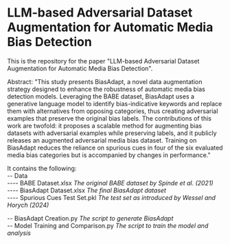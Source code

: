 # LLM-based Adversarial Dataset Augmentation for Automatic Media Bias Detection
This is the repository for the paper "LLM-based Adversarial Dataset Augmentation for Automatic Media Bias Detection".

Abstract: "This study presents BiasAdapt, a novel data augmentation strategy designed to enhance the robustness of automatic media bias detection models. Leveraging the BABE dataset, BiasAdapt uses a generative language model to identify bias-indicative keywords and replace them with alternatives from opposing categories, thus creating adversarial examples that preserve the original bias labels. The contributions of this work are twofold: it proposes a scalable method for augmenting bias datasets with adversarial examples while preserving labels, and it publicly releases an augmented adversarial media bias dataset. Training on BiasAdapt reduces the reliance on spurious cues in four of the six evaluated media bias categories but is accompanied by changes in performance."

It contains the following:    
-- Data    
---- BABE Dataset.xlsx _The original BABE dataset by Spinde et al. (2021)_   
---- BiasAdapt Dataset.xlsx _The final BiasAdapt dataset_   
---- Spurious Cues Test Set.pkl _The test set as introduced by Wessel and Horych (2024)_   

-- BiasAdapt Creation.py _The script to generate BiasAdapt_   
-- Model Training and Comparison.py _The script to train the model and analysis_   
